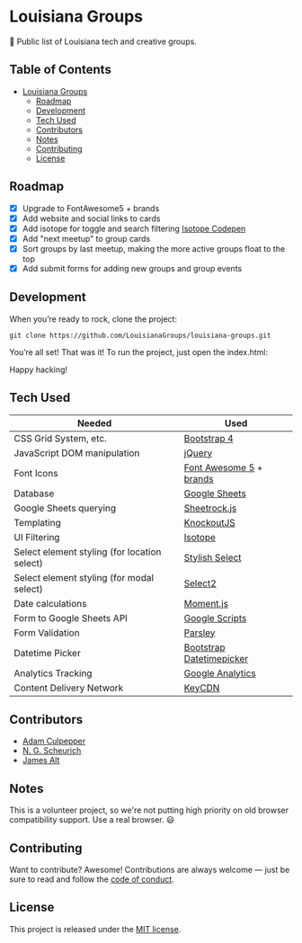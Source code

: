 # Louisiana Groups

👥 Public list of Louisiana tech and creative groups.

## Table of Contents

* [Louisiana Groups](#louisiana-groups)
	* [Roadmap](#roadmap)
	* [Development](#development)
	* [Tech Used](#tech-used)
	* [Contributors](#contributors)
	* [Notes](#notes)
	* [Contributing](#contributing)
	* [License](#license)

## Roadmap

* [x] Upgrade to FontAwesome5 + brands
* [x] Add website and social links to cards
* [x] Add isotope for toggle and search filtering [Isotope Codepen](https://codepen.io/desandro/pen/wfaGu)
* [x] Add "next meetup" to group cards
* [x] Sort groups by last meetup, making the more active groups float to the top
* [x] Add submit forms for adding new groups and group events

## Development

When you’re ready to rock, clone the project:

```shell
git clone https://github.com/LouisianaGroups/louisiana-groups.git
```

You’re all set! That was it! To run the project, just open the index.html:

Happy hacking!

## Tech Used

| Needed | Used |
| ------ | ------ |
| CSS Grid System, etc. | [Bootstrap 4](http://getbootstrap.com)
| JavaScript DOM manipulation | [jQuery](http://jquery.com)
| Font Icons | [Font Awesome 5](https://fontawesome.com) + [brands](https://fontawesome.com/icons?d=brands)
| Database | [Google Sheets](https://google.com/sheets)
| Google Sheets querying | [Sheetrock.js](https://chriszarate.github.io/sheetrock)
| Templating | [KnockoutJS](https://knockoutjs.com)
| UI Filtering | [Isotope](https://isotope.metafizzy.co)
| Select element styling (for location select) | [Stylish Select](https://github.com/adamculpepper/stylish-select)
| Select element styling (for modal select) | [Select2](https://select2.org)
| Date calculations | [Moment.js](https://momentjs.com)
| Form to Google Sheets API | [Google Scripts](https://script.google.com)
| Form Validation | [Parsley](https://parsleyjs.org)
| Datetime Picker | [Bootstrap Datetimepicker](https://eonasdan.github.io/bootstrap-datetimepicker)
| Analytics Tracking | [Google Analytics](https://google.com/analytics)
| Content Delivery Network | [KeyCDN](https://www.keycdn.com/?a=62386)

## Contributors

* [Adam Culpepper](https://github.com/adamculpepper)
* [N. G. Scheurich](https://nick.scheurich.me)
* [James Alt](https://github.com/james-alt)

## Notes

This is a volunteer project, so we're not putting high priority on old browser compatibility support. Use a real browser. :smiley:

## Contributing

Want to contribute? Awesome! Contributions are always welcome — just be sure to read and follow the [code of conduct](https://github.com/babel/babel/blob/master/CODE_OF_CONDUCT.md).

## License

This project is released under the [MIT license](https://github.com/LouisianaGroups/louisiana-groups/blob/master/LICENSE).
